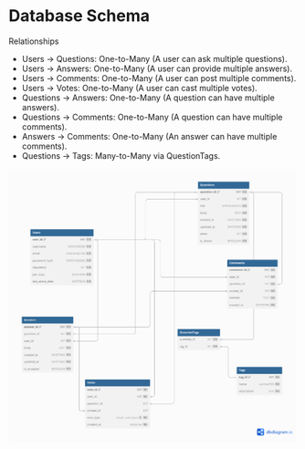 # Database Schema

Relationships
 - Users → Questions: One-to-Many (A user can ask multiple questions).
 - Users → Answers: One-to-Many (A user can provide multiple answers).
 - Users → Comments: One-to-Many (A user can post multiple comments).
 - Users → Votes: One-to-Many (A user can cast multiple votes).
 - Questions → Answers: One-to-Many (A question can have multiple answers).
 - Questions → Comments: One-to-Many (A question can have multiple comments).
 - Answers → Comments: One-to-Many (An answer can have multiple comments).
 - Questions → Tags: Many-to-Many via QuestionTags.

![img.png](img.png)